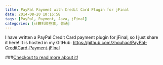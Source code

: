 ```yaml
---
title: PayPal Payment with Credit Card Plugin for jFinal
date: 2014-08-20 10:16:58
tags: [PayPal, Payment, Java, jFinal]
categories: [计算机那些事, 普通]
---
```

I have written a PayPal Credit Card payment plugin for jFinal, so I just share it here! It is hosted in my GitHub: https://github.com/zhouhao/PayPal-CreditCard-Payment-jFinal
<!-- more -->

###[Checkout to read more about it!](https://github.com/zhouhao/PayPal-CreditCard-Payment-jFinal)